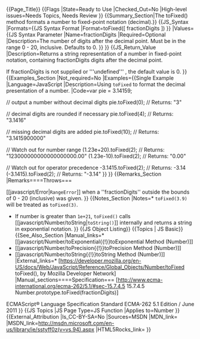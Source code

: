 {{Page_Title}}
{{Flags
|State=Ready to Use
|Checked_Out=No
|High-level issues=Needs Topics, Needs Review
}}
{{Summary_Section|The toFixed() method formats a number to fixed-point notation (decimal).}}
{{JS_Syntax
|Formats={{JS Syntax Format
|Format=toFixed([ fractionDigits ])
}}
|Values={{JS Syntax Parameter
|Name=fractionDigits
|Required=Optional
|Description=The number of digits after the decimal point. Must be in the range 0 - 20, inclusive. Defaults to 0.
}}
}}
{{JS_Return_Value
|Description=Returns a string representation of a number in fixed-point notation, containing fractionDigits digits after the decimal point.

If fractionDigits is not supplied or '''undefined''' , the default value is 0.
}}
{{Examples_Section
|Not_required=No
|Examples={{Single Example
|Language=JavaScript
|Description=Using <code>toFixed</code> to format the decimal presentation of a number.
|Code=var pie = 3.14159;

// output a number without decimal digits
pie.toFixed(0);
// Returns: "3"

// decimal digits are rounded if necessary
pie.toFixed(4);
// Returns: "3.1416"

// missing decimal digits are added
pie.toFixed(10);
// Returns: "3.1415900000"

// Watch out for number range
(1.23e+20).toFixed(2);
// Returns: "123000000000000000000.00"
(1.23e-10).toFixed(2);
// Returns: "0.00"

// Watch out for operator precedence
-3.1415.toFixed(2); 
// Returns: -3.14
(-3.1415).toFixed(2);
// Returns: "-3.14"
}}
}}
{{Remarks_Section
|Remarks====Throws===

[[javascript/Error|<code>RangeError</code>]] when a ''fractionDigits'' outside the bounds of 0 - 20 (inclusive) was given.
}}
{{Notes_Section
|Notes=* <code>toFixed(3.9)</code> will be treated as <code>toFixed(3)</code>.
* If number is greater than <code>1e+21</code>, <code>toFixed()</code> calls [[javascript/Number/toString|<code>toString()</code>]] internally and returns a string in exponential notation.
}}
{{JS Object Listing}}
{{Topics | JS Basic}}
{{See_Also_Section
|Manual_links=* [[javascript/Number/toExponential{{!}}toExponential Method (Number)]]
* [[javascript/Number/toPrecision{{!}}toPrecision Method (Number)]]
* [[javascript/Number/toString{{!}}toString Method (Number)]]
|External_links=* [https://developer.mozilla.org/en-US/docs/Web/JavaScript/Reference/Global_Objects/Number/toFixed toFixed(), by Mozilla Developer Network]
|Manual_sections====Specification===
[http://www.ecma-international.org/ecma-262/5.1/#sec-15.7.4.5 15.7.4.5 Number.prototype.toFixed(fractionDigits)]

ECMAScript® Language Specification
Standard ECMA-262
5.1 Edition / June 2011
}}
{{JS Topics
|JS Page Type=JS Function
|Applies to=Number
}}
{{External_Attribution
|Is_CC-BY-SA=No
|Sources=MSDN
|MDN_link=
|MSDN_link=http://msdn.microsoft.com/en-us/library/ie/sstyff0z(v=vs.94).aspx
|HTML5Rocks_link=
}}